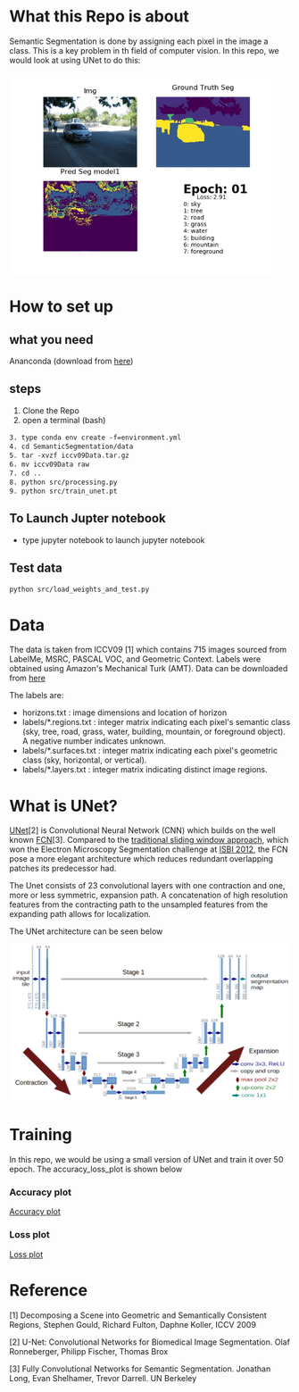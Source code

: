 # What this Repo is about
Semantic Segmentation is done by assigning each pixel in the image a class. This is a key problem in th field of computer vision. In this repo, we would look at using UNet to do this:

![learning](pictures/result/results.gif)

# How to set up
## what you need
Ananconda (download from [here](https://anaconda.org/anaconda/python))

## steps
1. Clone the Repo
2. open a terminal (bash)
```
3. type conda env create -f=environment.yml
4. cd SemanticSegmentation/data
5. tar -xvzf iccv09Data.tar.gz
6. mv iccv09Data raw
7. cd ..
8. python src/processing.py
9. python src/train_unet.pt
```
## To Launch Jupter notebook
- type jupyter notebook to launch jupyter notebook

## Test data
```
python src/load_weights_and_test.py
```
# Data
The data is taken from ICCV09 [1] which contains 715 images sourced from LabelMe, MSRC, PASCAL VOC, and Geometric Context. Labels were obtained using Amazon's Mechanical Turk (AMT). Data can be downloaded from [here](http://dags.stanford.edu/projects/scenedataset.html) <br>

The labels are:

  - horizons.txt         : image dimensions and location of horizon
  - labels/*.regions.txt : integer matrix indicating each pixel's
                           semantic class (sky, tree, road, grass,
                           water, building, mountain, or foreground
                           object). A negative number indicates
                           unknown.
 - labels/*.surfaces.txt : integer matrix indicating each pixel's
                           geometric class (sky, horizontal, or
                           vertical).
 - labels/*.layers.txt   : integer matrix indicating distinct
                           image regions.

# What is UNet?
[UNet](https://arxiv.org/abs/1505.04597)[2] is Convolutional Neural Network (CNN) which builds on the well known [FCN](https://people.eecs.berkeley.edu/~jonlong/long_shelhamer_fcn.pdf)[3]. Compared to the [traditional sliding window approach](http://people.idsia.ch/~juergen/nips2012.pdf), which won the Electron Microscopy Segmentation challenge at [ISBI 2012](http://brainiac2.mit.edu/isbi_challenge/home), the FCN pose a more elegant architecture which reduces redundant overlapping patches its predecessor had. <br>

The Unet consists of 23 convolutional layers with one contraction and one, more or less symmetric, expansion path. A concatenation of high resolution features from the contracting path to the unsampled features from the expanding path allows for localization. <br>

The UNet architecture can be seen below <br>

![UNet](pictures/u-net-architecture.png)

# Training
In this repo, we would be using a small version of UNet and train it over 50 epoch. The accuracy_loss_plot is shown below <br>
### Accuracy plot
[Accuracy plot](https://rawgit.com/notha99y/SemanticSegmentation/master/plots/acc.html)

### Loss plot
[Loss plot](https://rawgit.com/notha99y/SemanticSegmentation/master/plots/acc.html)

# Reference
[1] Decomposing a Scene into Geometric and Semantically Consistent Regions, Stephen Gould, Richard Fulton, Daphne Koller, ICCV 2009

[2] U-Net: Convolutional Networks for Biomedical Image Segmentation. Olaf Ronneberger, Philipp Fischer, Thomas Brox

[3] Fully Convolutional Networks for Semantic Segmentation. Jonathan Long, Evan Shelhamer, Trevor Darrell. UN Berkeley
